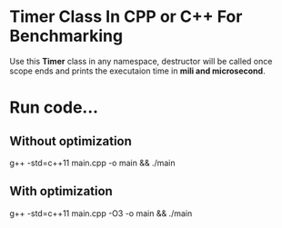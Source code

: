 # Timer Class In CPP or C++ For Benchmarking
Use this <b>Timer</b> class in any namespace, destructor will be called once scope ends and prints the executaion time in <b>mili and microsecond</b>.

# Run code...
## Without optimization
g++ -std=c++11 main.cpp -o main && ./main 
## With optimization
g++ -std=c++11 main.cpp -O3 -o main && ./main 



